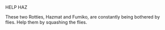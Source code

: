 HELP HAZ

These two Rotties, Hazmat and Fumiko, are constantly being bothered by flies.  Help them by squashing the flies.


